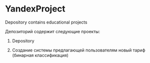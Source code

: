 # YandexProject
Depository contains educational projects

Депозиторий содержит следующие проекты:  

1) Depository

2) Создание системы предлагающей пользователям новый тариф (бинарная классификация)
